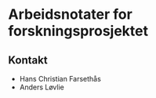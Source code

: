 # Arbeidsnotater for forskningsprosjektet




## Kontakt

- Hans Christian Farsethås
- Anders Løvlie